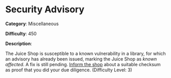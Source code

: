 # Security Advisory

**Category**: Miscellaneous

**Difficulty**: 450

**Description**:

The Juice Shop is susceptible to a known vulnerability in a library, for which an advisory has already been issued, marking the Juice Shop as <i>known affected</i>. A fix is still pending. <a href="/#/contact">Inform the shop</a> about a suitable checksum as proof that you did your due diligence. (Difficulty Level: 3)
